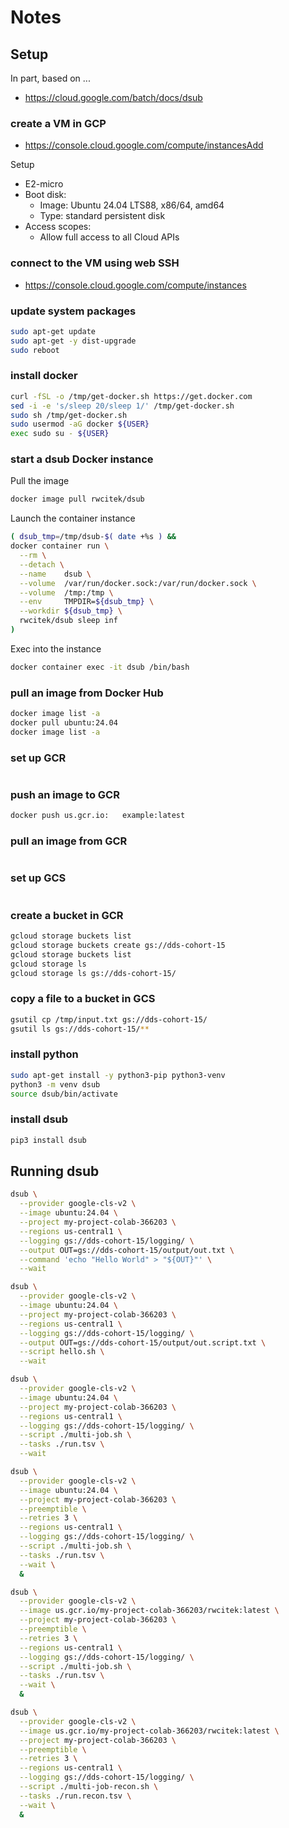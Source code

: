 # Notes

## Setup

In part, based on ...
- https://cloud.google.com/batch/docs/dsub


### create a VM in GCP
- https://console.cloud.google.com/compute/instancesAdd

Setup
- E2-micro
- Boot disk:
  - Image: Ubuntu 24.04 LTS88, x86/64, amd64
  - Type: standard persistent disk
- Access scopes:
  - Allow full access to all Cloud APIs

### connect to the VM using web SSH
- https://console.cloud.google.com/compute/instances


### update system packages
```bash
sudo apt-get update
sudo apt-get -y dist-upgrade
sudo reboot
```

### install docker
```bash
curl -fSL -o /tmp/get-docker.sh https://get.docker.com
sed -i -e 's/sleep 20/sleep 1/' /tmp/get-docker.sh
sudo sh /tmp/get-docker.sh
sudo usermod -aG docker ${USER}
exec sudo su - ${USER} 
```

### start a dsub Docker instance

Pull the image
```bash
docker image pull rwcitek/dsub
```
Launch the container instance
```bash
( dsub_tmp=/tmp/dsub-$( date +%s ) &&
docker container run \
  --rm \
  --detach \
  --name    dsub \
  --volume  /var/run/docker.sock:/var/run/docker.sock \
  --volume  /tmp:/tmp \
  --env     TMPDIR=${dsub_tmp} \
  --workdir ${dsub_tmp} \
  rwcitek/dsub sleep inf
)
```
Exec into the instance
```bash
docker container exec -it dsub /bin/bash
```
### pull an image from Docker Hub
```bash
docker image list -a
docker pull ubuntu:24.04
docker image list -a
```

### set up GCR


```bash


```

### push an image to GCR
```bash
docker push us.gcr.io:   example:latest


```

### pull an image from GCR
```bash
```

### set up GCS
```bash
```

### create a bucket in GCR
```bash
gcloud storage buckets list
gcloud storage buckets create gs://dds-cohort-15
gcloud storage buckets list
gcloud storage ls
gcloud storage ls gs://dds-cohort-15/
```

### copy a file to a bucket in GCS
```bash
gsutil cp /tmp/input.txt gs://dds-cohort-15/
gsutil ls gs://dds-cohort-15/**
```

### install python
```bash
sudo apt-get install -y python3-pip python3-venv
python3 -m venv dsub
source dsub/bin/activate
```

### install dsub
```bash
pip3 install dsub
```

## Running dsub
```bash
dsub \
  --provider google-cls-v2 \
  --image ubuntu:24.04 \
  --project my-project-colab-366203 \
  --regions us-central1 \
  --logging gs://dds-cohort-15/logging/ \
  --output OUT=gs://dds-cohort-15/output/out.txt \
  --command 'echo "Hello World" > "${OUT}"' \
  --wait
```

```bash
dsub \
  --provider google-cls-v2 \
  --image ubuntu:24.04 \
  --project my-project-colab-366203 \
  --regions us-central1 \
  --logging gs://dds-cohort-15/logging/ \
  --output OUT=gs://dds-cohort-15/output/out.script.txt \
  --script hello.sh \
  --wait
```

```bash
dsub \
  --provider google-cls-v2 \
  --image ubuntu:24.04 \
  --project my-project-colab-366203 \
  --regions us-central1 \
  --logging gs://dds-cohort-15/logging/ \
  --script ./multi-job.sh \
  --tasks ./run.tsv \
  --wait
```

```bash
dsub \
  --provider google-cls-v2 \
  --image ubuntu:24.04 \
  --project my-project-colab-366203 \
  --preemptible \
  --retries 3 \
  --regions us-central1 \
  --logging gs://dds-cohort-15/logging/ \
  --script ./multi-job.sh \
  --tasks ./run.tsv \
  --wait \
  &
```

```bash
dsub \
  --provider google-cls-v2 \
  --image us.gcr.io/my-project-colab-366203/rwcitek:latest \
  --project my-project-colab-366203 \
  --preemptible \
  --retries 3 \
  --regions us-central1 \
  --logging gs://dds-cohort-15/logging/ \
  --script ./multi-job.sh \
  --tasks ./run.tsv \
  --wait \
  &
```

```bash
dsub \
  --provider google-cls-v2 \
  --image us.gcr.io/my-project-colab-366203/rwcitek:latest \
  --project my-project-colab-366203 \
  --preemptible \
  --retries 3 \
  --regions us-central1 \
  --logging gs://dds-cohort-15/logging/ \
  --script ./multi-job-recon.sh \
  --tasks ./run.recon.tsv \
  --wait \
  &
```
